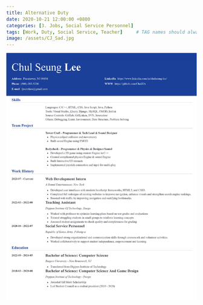 ```yaml
---
title: Alternative Duty
date: 2020-10-21 12:00:00 +0800
categories: [3. Jobs, Social Service Personnel]
tags: [Work, Duty, Social Service, Teacher]     # TAG names should always be lowercase
image: /assets/CJ_Sad.jpg
---
```


![img-description](/assets/ChulSeung_Lee_Resume.jpg)